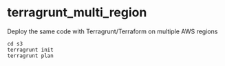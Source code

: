 # terragrunt_multi_region
Deploy the same code with Terragrunt/Terraform on multiple AWS regions


```angular2html
cd s3
terragrunt init
terragrunt plan
```